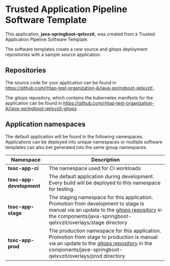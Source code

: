 # Trusted Application Pipeline Software Template

This application, **java-springboot-qelxvzit**, was created from a Trusted Application Pipeline Software Template.

The software templates create a new source and gitops deployment repositories with a sample source application. 

## Repositories

The source code for your application can be found in [https://github.com/rhtap-test-organization-jk/java-springboot-qelxvzit ](https://github.com/rhtap-test-organization-jk/java-springboot-qelxvzit ).
 
The gitops repository, which contains the kubernetes manifests for the application can be found in 
[https://github.com/rhtap-test-organization-jk/java-springboot-qelxvzit-gitops ](https://github.com/rhtap-test-organization-jk/java-springboot-qelxvzit-gitops ) 

## Application namespaces 

The default application will be found in the following namespaces. Applications can be deployed into unique namespaces or multiple software templates can also bet generated into the same group namespaces.  

|  Namespace   |  Description   |  
| -------- | -------- |
| **tssc-app-ci** | The namespace used for CI workloads |
| **tssc-app-development** | The default application during development. Every build will be deployed to this namespace for testing. |
| **tssc-app-stage** | The staging namespace for this application. Promotion from development to stage is manual via an update to the [gitops repository](https://github.com/rhtap-test-organization-jk/java-springboot-qelxvzit-gitops ) in the components/java-springboot-qelxvzit/overlays/stage directory |
| **tssc-app-prod** | The production namespace for this application. Promotion from stage to production is manual via an update to the [gitops repository](https://github.com/rhtap-test-organization-jk/java-springboot-qelxvzit-gitops ) in the components/java-springboot-qelxvzit/overlays/prod directory |